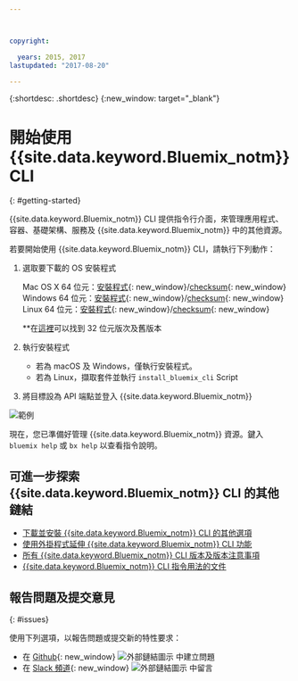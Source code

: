 ```yaml
---



copyright:

  years: 2015, 2017
lastupdated: "2017-08-20"

---
```



{:shortdesc: .shortdesc}
{:new_window: target="_blank"}


# 開始使用 {{site.data.keyword.Bluemix_notm}} CLI
{: #getting-started}

{{site.data.keyword.Bluemix_notm}} CLI 提供指令行介面，來管理應用程式、容器、基礎架構、服務及 {{site.data.keyword.Bluemix_notm}} 中的其他資源。 

若要開始使用 {{site.data.keyword.Bluemix_notm}} CLI，請執行下列動作：

1. 選取要下載的 OS 安裝程式
   
   Mac OS X 64 位元：[安裝程式](https://clis.ng.bluemix.net/download/bluemix-cli/latest/osx){: new_window}/[checksum](https://clis.ng.bluemix.net/download/bluemix-cli/latest/osx/checksum){: new_window} <br>
   Windows 64 位元：[安裝程式](https://clis.ng.bluemix.net/download/bluemix-cli/latest/win64){: new_window}/[checksum](https://clis.ng.bluemix.net/download/bluemix-cli/latest/win64/checksum){: new_window} <br>
   Linux 64 位元：[安裝程式](https://clis.ng.bluemix.net/download/bluemix-cli/latest/linux64){: new_window}/[checksum](https://clis.ng.bluemix.net/download/bluemix-cli/latest/linux64/checksum){: new_window} <br>
  
   **在[這裡](all_versions.html)可以找到 32 位元版次及舊版本

1. 執行安裝程式
   * 若為 macOS 及 Windows，僅執行安裝程式。
   * 若為 Linux，擷取套件並執行 `install_bluemix_cli` Script

1. 將目標設為 API 端點並登入 {{site.data.keyword.Bluemix_notm}}

  ![範例](example.gif)

現在，您已準備好管理 {{site.data.keyword.Bluemix_notm}} 資源。鍵入 `bluemix help` 或 `bx help` 以查看指令說明。 

## 可進一步探索 {{site.data.keyword.Bluemix_notm}} CLI 的其他鏈結

* [下載並安裝 {{site.data.keyword.Bluemix_notm}} CLI 的其他選項](download_cli.html)
* [使用外掛程式延伸 {{site.data.keyword.Bluemix_notm}} CLI 功能](extend_cli.html)
* [所有 {{site.data.keyword.Bluemix_notm}} CLI 版本及版本注意事項](all_versions.html)
* [{{site.data.keyword.Bluemix_notm}} CLI 指令用法的文件](bx_cli.html)


## 報告問題及提交意見
{: #issues}

使用下列選項，以報告問題或提交新的特性要求：
 * 在 [Github](https://github.com/IBM-Bluemix/bluemix-cli-release/issues){: new_window} ![外部鏈結圖示](../../../icons/launch-glyph.svg) 中建立問題
 * 在 [Slack 頻道](https://dwopen.slack.com/messages/bluemix-cli/){: new_window} ![外部鏈結圖示](../../../icons/launch-glyph.svg) 中留言

